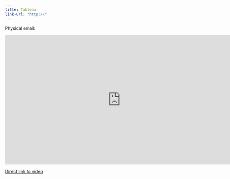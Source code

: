```yaml
---
title: Tableau
link-url: "http://"
---
```

<p>Physical email:</p>
<p><iframe src="http://player.vimeo.com/video/17280777" width="750" height="422" frameborder="0"></iframe></p>
<p><a href="http://vimeo.com/17280777">Direct link to video</a></p>
